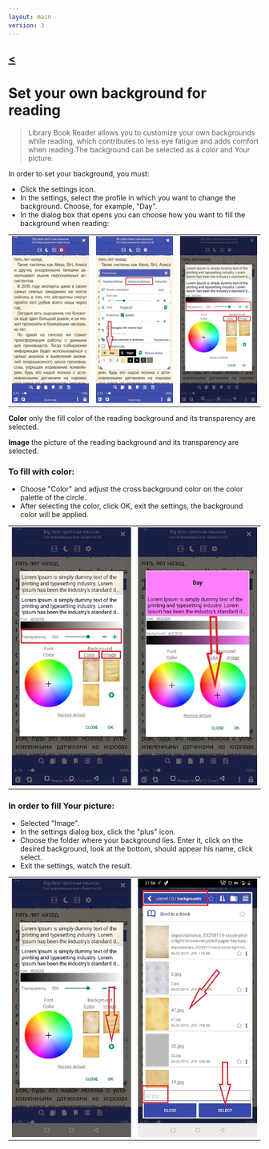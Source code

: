 ```yaml
---
layout: main
version: 3
---
```

[<](/wiki/faq)
---

# Set your own background for reading
> Library Book Reader allows you to customize your own backgrounds while reading, which contributes to less eye fatigue and adds comfort when reading.The background can be selected as a color and Your picture.

In order to set your background, you must:

* Click the settings icon.
* In the settings, select the profile in which you want to change the background. Choose, for example, "Day".
* In the dialog box that opens you can choose how you want to fill the background when reading:

||||
|-|-|-|
|![](1.jpg)|![](2.jpg)|![](3.jpg)|


**Color**  only the fill color of the reading background and its transparency are selected.

**Image** the picture of the reading background and its transparency are selected.

### To fill with color: 
* Choose "Color" and adjust the cross background color on the color palette of the circle.
* After selecting the color, click OK, exit the settings, the background color will be applied.

|||
|-|-|
|![](3.jpg)|![](5.jpg)|



### In order to fill Your picture: 
* Selected "Image".
* In the settings dialog box, click the "plus" icon.
* Choose the folder where your background lies. Enter it, click on the desired background, look at the bottom, should appear his name, click select.
* Exit the settings, watch the result.

|||
|-|-|
|![](7.jpg)|![](4.jpg)|




